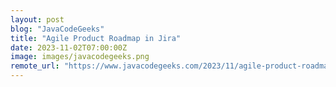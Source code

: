 ```yaml
---
layout: post
blog: "JavaCodeGeeks"
title: "Agile Product Roadmap in Jira"
date: 2023-11-02T07:00:00Z
image: images/javacodegeeks.png
remote_url: "https://www.javacodegeeks.com/2023/11/agile-product-roadmap-in-jira.html"
---
```

